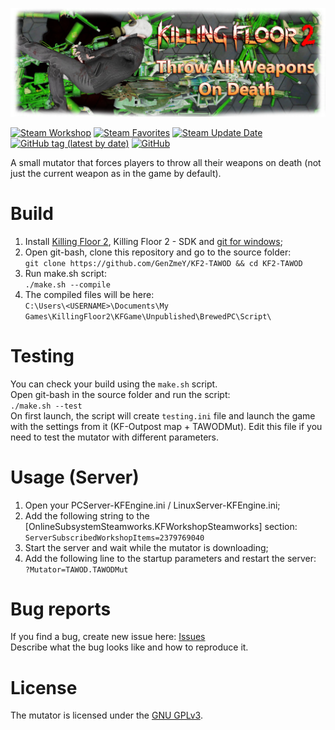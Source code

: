 [![](PublicationContent/mutbanner.png)](https://steamcommunity.com/sharedfiles/filedetails/?id=2379769040)

[![Steam Workshop](https://img.shields.io/badge/steam-workshop-0)](https://steamcommunity.com/sharedfiles/filedetails/?id=2379769040)
[![Steam Favorites](https://img.shields.io/steam/favorites/2379769040)](https://steamcommunity.com/sharedfiles/filedetails/?id=2379769040)
[![Steam Update Date](https://img.shields.io/steam/update-date/2379769040)](https://steamcommunity.com/sharedfiles/filedetails/?id=2379769040)
[![GitHub tag (latest by date)](https://img.shields.io/github/v/tag/GenZmeY/KF2-TAWOD)](https://github.com/GenZmeY/KF2-TAWOD/tags)
[![GitHub](https://img.shields.io/github/license/GenZmeY/KF2-TAWOD)](https://www.gnu.org/licenses/gpl-3.0.en.html)

A small mutator that forces players to throw all their weapons on death (not just the current weapon as in the game by default). 

# Build
1. Install [Killing Floor 2](https://store.steampowered.com/app/232090/Killing_Floor_2/), Killing Floor 2 - SDK and [git for windows](https://git-scm.com/download/win);
2. Open git-bash, clone this repository and go to the source folder:  
`git clone https://github.com/GenZmeY/KF2-TAWOD && cd KF2-TAWOD`  
3. Run make.sh script:  
`./make.sh --compile`  
4. The compiled files will be here:  
`C:\Users\<USERNAME>\Documents\My Games\KillingFloor2\KFGame\Unpublished\BrewedPC\Script\`  

# Testing
You can check your build using the `make.sh` script.  
Open git-bash in the source folder and run the script:  
`./make.sh --test`  
On first launch, the script will create `testing.ini` file and launch the game with the settings from it (KF-Outpost map + TAWODMut). Edit this file if you need to test the mutator with different parameters.

# Usage (Server)
1. Open your PCServer-KFEngine.ini / LinuxServer-KFEngine.ini;  
2. Add the following string to the [OnlineSubsystemSteamworks.KFWorkshopSteamworks] section:  
`ServerSubscribedWorkshopItems=2379769040`  
3. Start the server and wait while the mutator is downloading;  
4. Add the following line to the startup parameters and restart the server:  
`?Mutator=TAWOD.TAWODMut`  

# Bug reports
If you find a bug, create new issue here: [Issues](https://github.com/GenZmeY/KF2-TAWOD/issues)  
Describe what the bug looks like and how to reproduce it.  

# License
The mutator is licensed under the [GNU GPLv3](LICENSE).
